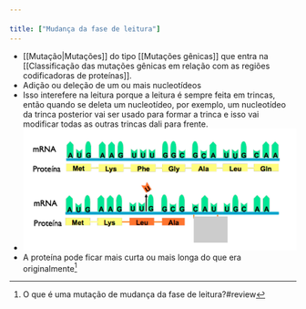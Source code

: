 ```yaml
---

title: ["Mudança da fase de leitura"]
---
```

+ [[Mutação|Mutações]] do tipo [[Mutações gênicas]] que entra na [[Classificação das mutações gênicas em relação com as regiões codificadoras de proteínas]].
+ Adição ou deleção de um ou mais nucleotídeos
+ Isso interefere na leitura porque a leitura é sempre feita em trincas, então quando se deleta um nucleotídeo, por exemplo, um nucleotídeo da trinca posterior vai ser usado para formar a trinca e isso vai modificar todas as outras trincas dali para frente.
+ ![Pasted image 20210406230201.png](Pasted%20image%2020210406230201.png)
+ A proteína pode ficar mais curta ou mais longa do que era originalmente[^883982]

[^883982]: O que é uma mutação de mudança da fase de leitura?#review 
